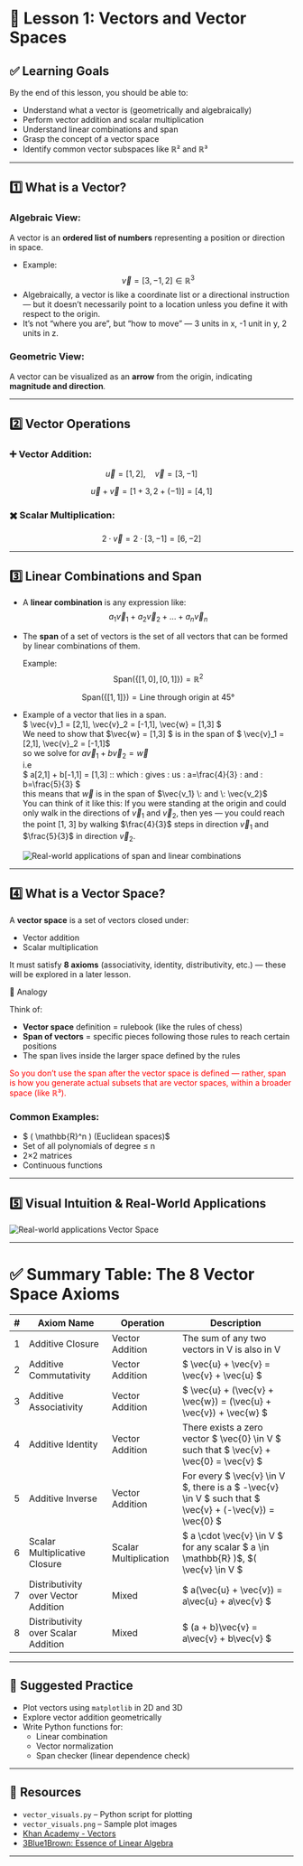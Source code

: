 # 📘 Lesson 1: Vectors and Vector Spaces

## ✅ Learning Goals
By the end of this lesson, you should be able to:
- Understand what a vector is (geometrically and algebraically)
- Perform vector addition and scalar multiplication
- Understand linear combinations and span
- Grasp the concept of a vector space
- Identify common vector subspaces like ℝ² and ℝ³

---

## 1️⃣ What is a Vector?

### Algebraic View:
A vector is an **ordered list of numbers** representing a position or direction in space.
- Example:
  $$
  \vec{v} = [3, -1, 2] \in \mathbb{R}^3
  $$
- Algebraically, a vector is like a coordinate list or a directional instruction — but it doesn’t necessarily point to a location unless you define it with respect to the origin. 
- It’s not “where you are”, but “how to move” — 3 units in x, -1 unit in y, 2 units in z.

  
### Geometric View:
A vector can be visualized as an **arrow** from the origin, indicating **magnitude and direction**.

---

## 2️⃣ Vector Operations

### ➕ Vector Addition:
$$
\vec{u} = [1, 2], \quad \vec{v} = [3, -1]
$$

$$
\vec{u} + \vec{v} = [1 + 3, 2 + (-1)] = [4, 1]
$$

### ✖️ Scalar Multiplication:
$$
2 \cdot \vec{v} = 2 \cdot [3, -1] = [6, -2]
$$

---

## 3️⃣ Linear Combinations and Span

- A **linear combination** is any expression like:
  $$
  a_1\vec{v}_1 + a_2\vec{v}_2 + \dots + a_n\vec{v}_n
  $$

- The **span** of a set of vectors is the set of all vectors that can be formed by linear combinations of them.

  Example:
  $$
  \text{Span}(\{[1, 0], [0, 1]\}) = \mathbb{R}^2
  $$

  $$
  \text{Span}(\{[1, 1]\}) = \text{Line through origin at 45°}
  $$
- Example of a vector that lies in a span. \
 $ \vec{v}_1 = [2,1], \vec{v}_2 = [-1,1], \vec{w} = [1,3] $ \
We need to show that $\vec{w} = [1,3] $ is in the span of $ \vec{v}_1 = [2,1], \vec{v}_2 = [-1,1]$ \
so we solve for $a\vec{v}_1 + b\vec{v}_2 = \vec{w}$ \
i.e \
$ a[2,1] + b[-1,1] = [1,3] \:\: which \: gives \: us  \: a=\frac{4}{3} \: and \: b=\frac{5}{3} $ \
this means that $\vec{w}$ is in the span of $\vec{v_1} \: and \: \vec{v_2}$ \
  You can think of it like this:
  If you were standing at the origin and could only walk in the directions of $\vec{v}_1$ and $\vec{v}_2$, then yes — you could reach the point [1, 3] by walking $\frac{4}{3}$ steps in direction $\vec{v}_1$ and $\frac{5}{3}$ in direction $\vec{v}_2.$

  ![Real-world applications of span and linear combinations](A_grid_of_six_squares_presents_practical_examples_.png)
  

---

## 4️⃣ What is a Vector Space?

A **vector space** is a set of vectors closed under:
- Vector addition
- Scalar multiplication

It must satisfy **8 axioms** (associativity, identity, distributivity, etc.) — these will be explored in a later lesson.

🔧 Analogy

Think of:
-	**Vector space** definition = rulebook (like the rules of chess)
-	**Span of vectors** = specific pieces following those rules to reach certain positions
-	The span lives inside the larger space defined by the rules

<font color="red">So you don’t use the span after the vector space is defined — rather, span is how you generate actual subsets that are vector spaces, within a broader space (like ℝ³).</font>

### Common Examples:
- $ ( \mathbb{R}^n ) (Euclidean spaces)$
- Set of all polynomials of degree ≤ n
- 2×2 matrices
- Continuous functions

---

## 5️⃣ Visual Intuition & Real-World Applications

![Real-world applications Vector Space](A_2D_digital_infographic_titled_Real-world_exampl.png)

---

# ✅ Summary Table: The 8 Vector Space Axioms

| # | Axiom Name                          | Operation             | Description                                                                                             |
|---|-------------------------------------|-----------------------|---------------------------------------------------------------------------------------------------------|
| 1 | Additive Closure                    | Vector Addition       | The sum of any two vectors in V is also in V                                                            |
| 2 | Additive Commutativity              | Vector Addition       | $  \vec{u} + \vec{v} = \vec{v} + \vec{u}  $                                                             | 
| 3 | Additive Associativity              | Vector Addition       | $  \vec{u} + (\vec{v} + \vec{w}) = (\vec{u} + \vec{v}) + \vec{w}  $                                     |
| 4 | Additive Identity                   | Vector Addition       | There exists a zero vector $ \vec{0} \in V $ such that $ \vec{v} + \vec{0} = \vec{v} $                  |
| 5 | Additive Inverse                    | Vector Addition       | For every $ \vec{v} \in V $, there is a $ -\vec{v} \in V $ such that $ \vec{v} + (-\vec{v}) = \vec{0} $ |
| 6 | Scalar Multiplicative Closure       | Scalar Multiplication | $ a \cdot \vec{v} \in V $ for any scalar $ a \in \mathbb{R} )$, $( \vec{v} \in V $                      |
| 7 | Distributivity over Vector Addition | Mixed                 | $ a(\vec{u} + \vec{v}) = a\vec{u} + a\vec{v} $                                                          |
| 8 | Distributivity over Scalar Addition | Mixed                 | $ (a + b)\vec{v} = a\vec{v} + b\vec{v} $                                                                |

---

## 🧪 Suggested Practice

- Plot vectors using `matplotlib` in 2D and 3D
- Explore vector addition geometrically
- Write Python functions for:
    - Linear combination
    - Vector normalization
    - Span checker (linear dependence check)

---

## 📁 Resources

- `vector_visuals.py` – Python script for plotting
- `vector_visuals.png` – Sample plot images
- [Khan Academy - Vectors](https://www.khanacademy.org/math/linear-algebra/vectors-and-spaces)
- [3Blue1Brown: Essence of Linear Algebra](https://www.youtube.com/playlist?list=PLZHQObOWTQDNPOjrT6KVlfJuKtYTftqH6)

---